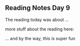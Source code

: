 ## Reading Notes Day 9

The reading today was about ... 

more stuff about the reading here:

... and by the way, this is super fun
